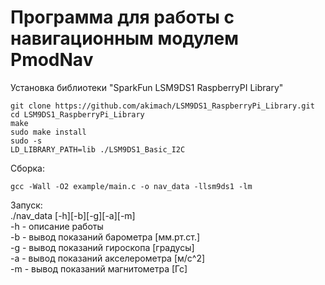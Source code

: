 # Программа для работы с навигационным модулем PmodNav

Установка библиотеки "SparkFun LSM9DS1 RaspberryPI Library"  
```
git clone https://github.com/akimach/LSM9DS1_RaspberryPi_Library.git  
cd LSM9DS1_RaspberryPi_Library  
make  
sudo make install  
sudo -s  
LD_LIBRARY_PATH=lib ./LSM9DS1_Basic_I2C  
```

Сборка:  
```
gcc -Wall -O2 example/main.c -o nav_data -llsm9ds1 -lm  
```

Запуск:  
./nav_data [-h][-b][-g][-a][-m]  
-h - описание работы  
-b - вывод показаний барометра  [мм.рт.ст.]  
-g - вывод показаний гироскопа  [градусы]  
-a - вывод показаний акселерометра  [м/с^2]  
-m - вывод показаний магнитометра [Гс]  